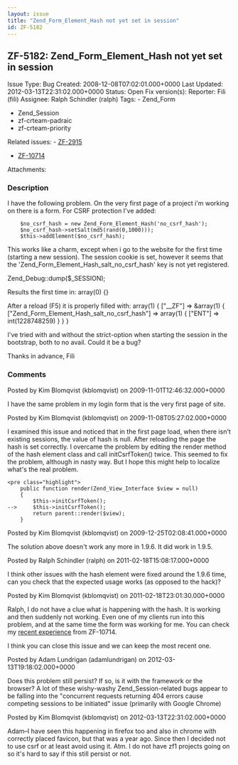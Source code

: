 ```yaml
---
layout: issue
title: "Zend_Form_Element_Hash not yet set in session"
id: ZF-5182
---
```


ZF-5182: Zend\_Form\_Element\_Hash not yet set in session
---------------------------------------------------------

 Issue Type: Bug Created: 2008-12-08T07:02:01.000+0000 Last Updated: 2012-03-13T22:31:02.000+0000 Status: Open Fix version(s): 
 Reporter:  Fili (fili)  Assignee:  Ralph Schindler (ralph)  Tags: - Zend\_Form
- Zend\_Session
- zf-crteam-padraic
- zf-crteam-priority
 
 Related issues: - [ZF-2915](/issues/browse/ZF-2915)
- [ZF-10714](/issues/browse/ZF-10714)
 
 Attachments: 
### Description

I have the following problem. On the very first page of a project i'm working on there is a form. For CSRF protection I've added:

 
        $no_csrf_hash = new Zend_Form_Element_Hash('no_csrf_hash');
        $no_csrf_hash->setSalt(md5(rand(0,1000)));
        $this->addElement($no_csrf_hash);  


This works like a charm, except when i go to the website for the first time (starting a new session). The session cookie is set, however it seems that the 'Zend\_Form\_Element\_Hash\_salt\_no\_csrf\_hash' key is not yet registered.

Zend\_Debug::dump($\_SESSION);

Results the first time in: array(0) {}

After a reload (F5) it is properly filled with: array(1) { ["\_\_ZF"] => &array(1) { ["Zend\_Form\_Element\_Hash\_salt\_no\_csrf\_hash"] => array(1) { ["ENT"] => int(1228748259) } } }

I've tried with and without the strict-option when starting the session in the bootstrap, both to no avail. Could it be a bug?

Thanks in advance, Fili

 

 

### Comments

Posted by Kim Blomqvist (kblomqvist) on 2009-11-01T12:46:32.000+0000

I have the same problem in my login form that is the very first page of site.

 

 

Posted by Kim Blomqvist (kblomqvist) on 2009-11-08T05:27:02.000+0000

I examined this issue and noticed that in the first page load, when there isn't existing sessions, the value of hash is null. After reloading the page the hash is set correctly. I overcame the problem by editing the render method of the hash element class and call initCsrfToken() twice. This seemed to fix the problem, although in nasty way. But I hope this might help to localize what's the real problem.

 
    <pre class="highlight">
        public function render(Zend_View_Interface $view = null)
        {
            $this->initCsrfToken();
    -->     $this->initCsrfToken();
            return parent::render($view);
        }


 

 

Posted by Kim Blomqvist (kblomqvist) on 2009-12-25T02:08:41.000+0000

The solution above doesn't work any more in 1.9.6. It did work in 1.9.5.

 

 

Posted by Ralph Schindler (ralph) on 2011-02-18T15:08:17.000+0000

I think other issues with the hash element were fixed around the 1.9.6 time, can you check that the expected usage works (as opposed to the hack)?

 

 

Posted by Kim Blomqvist (kblomqvist) on 2011-02-18T23:01:30.000+0000

Ralph, I do not have a clue what is happening with the hash. It is working and then suddenly not working. Even one of my clients run into this problem, and at the same time the form was working for me. You can check my [recent experience](http://framework.zend.com/issues/browse/ZF-10714?focusedCommentId=43547&page=com.atlassian.jira.plugin.system.issuetabpanels%3Acomment-tabpanel#action_43547) from ZF-10714.

I think you can close this issue and we can keep the most recent one.

 

 

Posted by Adam Lundrigan (adamlundrigan) on 2012-03-13T19:18:02.000+0000

Does this problem still persist? If so, is it with the framework or the browser? A lot of these wishy-washy Zend\_Session-related bugs appear to be falling into the "concurrent requests returning 404 errors cause competing sessions to be initiated" issue (primarily with Google Chrome)

 

 

Posted by Kim Blomqvist (kblomqvist) on 2012-03-13T22:31:02.000+0000

Adam–I have seen this happening in firefox too and also in chrome with correctly placed favicon, but that was a year ago. Since then I decided not to use csrf or at least avoid using it. Atm. I do not have zf1 projects going on so it's hard to say if this still persist or not.

 

 